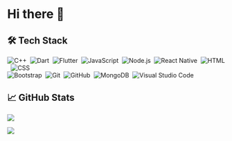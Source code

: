 
# Hi there &#x1F44B;

## 🛠&nbsp;Tech Stack

![C++](https://img.shields.io/badge/-C++-333333?style=flat&logo=cplusplus)&nbsp;
![Dart](https://img.shields.io/badge/-Dart-333333?style=flat&logo=dart)&nbsp;
![Flutter](https://img.shields.io/badge/-Flutter-333333?style=flat&logo=flutter&logoColor=007ACC)&nbsp;
![JavaScript](https://img.shields.io/badge/-JavaScript-333333?style=flat&logo=javascript)&nbsp;
![Node.js](https://img.shields.io/badge/-Node.js-333333?style=flat&logo=node.js)&nbsp;
![React Native](https://shields.io/badge/-React%20Native-333333?style=flat&logo=react)&nbsp;
![HTML](https://img.shields.io/badge/-HTML-333333?style=flat&logo=HTML5)&nbsp;
![CSS](https://img.shields.io/badge/-CSS-333333?style=flat&logo=CSS3&logoColor=1572B6)\
![Bootstrap](https://img.shields.io/badge/-Bootstrap-333333?style=flat&logo=bootstrap&logoColor=563D7C)&nbsp;
![Git](https://img.shields.io/badge/-Git-333333?style=flat&logo=git)&nbsp;
![GitHub](https://img.shields.io/badge/-GitHub-333333?style=flat&logo=github)&nbsp;
![MongoDB](https://shields.io/badge/-MongoDB-333333?style=flat&logo=mongodb)&nbsp;
![Visual Studio Code](https://img.shields.io/badge/-Visual%20Studio%20Code-333333?style=flat&logo=visual-studio-code&logoColor=007ACC)&nbsp;

## &#x1f4c8; GitHub Stats

![](https://github-readme-stats.vercel.app/api?username=tustoz&show_icons=true&theme=dark)

<a href="https://github.com/sooluh">
  <img align="center" src="https://github-readme-stats.vercel.app/api/top-langs/?username=tustoz&layout=compact&hide_border=true&theme=dark" />
</a>

